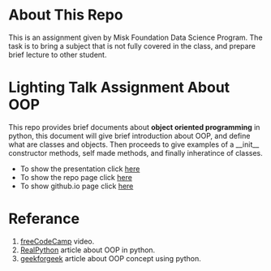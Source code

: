 # About This Repo
This is an assignment given by Misk Foundation Data Science Program. The task is to bring a subject that is not fully covered in the class, and prepare brief lecture to other student.

# Lighting Talk Assignment About OOP
This repo provides brief documents about **object oriented programming** in python, this document will give brief introduction about OOP, and define what are classes and objects. Then proceeds to give examples of a \_\_init\_\_ constructor methods, self made methods, and finally inheratince of classes. 

* To show the presentation click [here](https://ibrahim-g7.github.io/lighting-talk-oop/src/presentation.html#/title-slide)
* To show the repo page click [here](https://github.com/ibrahim-g7/lighting-talk-oop)
* To show github.io page click [here](https://ibrahim-g7.github.io/lighting-talk-oop/)
# Referance
1. [freeCodeCamp](https://www.youtube.com/watch?v=Ej_02ICOIgs) video.
2. [RealPython](https://realpython.com/python3-object-oriented-programming/) article about OOP in python.
3. [geekforgeek](https://www.geeksforgeeks.org/python-oops-concepts/) article about OOP concept using python.

